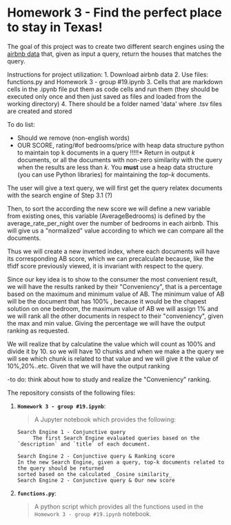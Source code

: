 # Homework 3 - Find the perfect place to stay in Texas!
 
The goal of this project was to create two different search engines using the [airbnb data](https://www.kaggle.com/PromptCloudHQ/airbnb-property-data-from-texas) that, given as input a query, return the houses that matches the query.


Instructions for project utilization:
	1. Download airbnb data
 	2. Use files: functions.py and Homework 3 - group #19.ipynb
 	3. Cells that are markdown cells in the .ipynb file put them as code cells and run them (they should be executed only once and then just saved as files and loaded from the working directory)
 	4. There should be a folder named 'data' where .tsv files are created and stored

To do list:
  * Should we remove (non-english words)
  * OUR SCORE, rating/#of bedrooms/price with heap data structure python to maintain top k documents in  a query 
 !!!!!* Return in output *k* documents, or all the documents with non-zero similarity with the query when the results are less than _k_. You __must__ use a heap data structure (you can use Python libraries) for maintaining the *top-k* documents.

 
 
The user will give a text query, we will first get the query relatex documents with the search engine of Step 3.1 (?)

Then, to sort the according the new score we will define a new variable from existing ones, this variable (AverageBedrooms) is defined by the average_rate_per_night over the number of bedrooms in each airbnb. This will give us a "normalized" value according to which we can compare all the documents. 


Thus we will create a new inverted index, where each documents will have its corresponding AB score, which we can precalculate because, like the tfidf score previously viewed, it is invariant with respect to the query.

Since our key idea is to show to the consumer the most convenient result, we will have the results ranked by their "Conveniency", that is a percentage based on the maximum and minimum value of AB. The minimum value of AB will be the document that has 100% , because it would be the chapest solution on one bedroom, the maximum value of AB  we will assign 1% and we will rank all the other documents in respect to their "conveniency", given the max and min value. 
Giving the percentage we will have the output ranking as requested. 

We will realize that by calculatine the value which will count as 100% and divide it by 10. so we will have 10 chunks and when we make a  the query we will see which chunk is related to that value and we will give it the value of 10%,20%..etc. Given that we will have the output ranking


-to do: think about how to study and realize the "Conveniency" ranking.
 
 
The repository consists of the following files:
1. __`Homework 3 - group #19.ipynb`__: 
     > A Jupyter notebook which provides the following: 
	
       Search Engine 1 - Conjunctive query
    	    The first Search Engine evaluated queries based on the `description` and `title` of each document.  
 
       Search Engine 2 - Conjunctive query & Ranking score
	   In the new Search Engine, given a query, top-k documents related to the query should be returned 
	   sorted based on the calculated _Cosine similarity_  
       Search Engine 2 - Conjunctive query & Our new score
			
2. __`functions.py`__:
      > A python script which provides all the functions used in the `Homework 3 - group #19.ipynb` notebook. 

 

 

 
 
 

